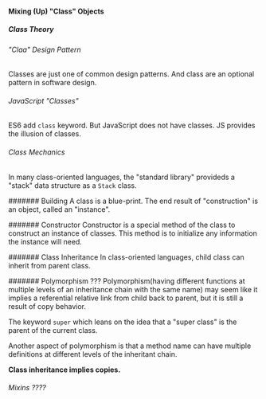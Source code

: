 #### Mixing (Up) "Class" Objects
##### Class Theory
###### "Claa" Design Pattern
Classes are just one of common design patterns. And class are an optional pattern in software design. 
###### JavaScript "Classes"
ES6 add `class` keyword. But JavaScript does not have classes. JS provides the illusion of classes.
###### Class Mechanics
In many class-oriented languages, the "standard library" provideds a "stack" data structure as a `Stack` class.

####### Building
A class is a blue-print. The end result of "construction" is an object, called an "instance".

####### Constructor
Constructor is a special method of the class to construct an instance of classes. This method is to initialize any information the instance will need.

####### Class Inheritance
In class-oriented languages, child class can inherit from parent class.

####### Polymorphism ???
Polymorphism(having different functions at multiple levels of an inheritance chain with the same name) may seem like it implies a referential relative link from child back to parent, but it is still a result of copy behavior.

The keyword `super` which leans on the idea that a "super class" is the parent of the current class. 

Another aspect of polymorphism is that a method name can have multiple definitions at different levels of the inheritant chain. 

**Class inheritance implies copies.**

###### Mixins ????


